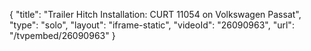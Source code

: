 {
    "title": "Trailer Hitch Installation: CURT 11054 on Volkswagen Passat",
    "type": "solo",
    "layout": "iframe-static",
    "videoId": "26090963",
    "url": "\/tvpembed\/26090963"
}